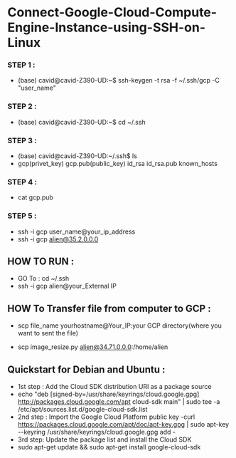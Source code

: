 # Connect-Google-Cloud-Compute-Engine-Instance-using-SSH-on-Linux

### STEP 1 :
- (base) cavid@cavid-Z390-UD:~$ ssh-keygen -t rsa -f ~/.ssh/gcp -C "user_name"

### STEP 2 :
- (base) cavid@cavid-Z390-UD:~$ cd ~/.ssh

### STEP 3 :
- (base) cavid@cavid-Z390-UD:~/.ssh$ ls
- gcp(privet_key)  gcp.pub(public_key)  id_rsa  id_rsa.pub  known_hosts


### STEP 4 : 
- cat gcp.pub 

### STEP 5 :
- ssh -i gcp user_name@your_ip_address
- ssh -i gcp alien@35.2.0.0.0

## HOW TO RUN :
- GO To : cd ~/.ssh 
- ssh -i gcp alien@your_External IP

## HOW To Transfer file from computer to GCP :

- scp file_name yourhostname@Your_IP:your GCP directory(where you want to sent the file)

- scp image_resize.py alien@34.71.0.0.0:/home/alien

## Quickstart for Debian and Ubuntu :
- 1st step : Add the Cloud SDK distribution URI as a package source
- echo "deb [signed-by=/usr/share/keyrings/cloud.google.gpg] http://packages.cloud.google.com/apt cloud-sdk main" | sudo tee -a /etc/apt/sources.list.d/google-cloud-sdk.list
- 2nd step : Import the Google Cloud Platform public key
-curl https://packages.cloud.google.com/apt/doc/apt-key.gpg | sudo apt-key --keyring /usr/share/keyrings/cloud.google.gpg add -
- 3rd step: Update the package list and install the Cloud SDK
- sudo apt-get update && sudo apt-get install google-cloud-sdk

